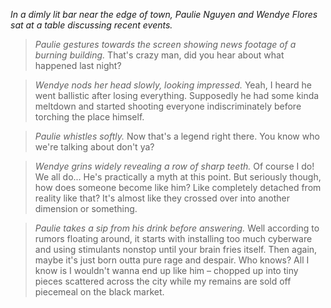 
*In a dimly lit bar near the edge of town, Paulie Nguyen and Wendye Flores sat at a table discussing recent events.*

> *Paulie gestures towards the screen showing news footage of a burning building.* That's crazy man, did you hear about what happened last night?

> *Wendye nods her head slowly, looking impressed.* Yeah, I heard he went ballistic after losing everything. Supposedly he had some kinda meltdown and started shooting everyone indiscriminately before torching the place himself.

> *Paulie whistles softly.* Now that's a legend right there. You know who we're talking about don't ya?

> *Wendye grins widely revealing a row of sharp teeth.* Of course I do! We all do... He's practically a myth at this point. But seriously though, how does someone become like him? Like completely detached from reality like that? It's almost like they crossed over into another dimension or something.

> *Paulie takes a sip from his drink before answering.* Well according to rumors floating around, it starts with installing too much cyberware and using stimulants nonstop until your brain fries itself. Then again, maybe it's just born outta pure rage and despair. Who knows? All I know is I wouldn't wanna end up like him – chopped up into tiny pieces scattered across the city while my remains are sold off piecemeal on the black market.
